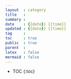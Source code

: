 ```yaml
---
layout  : category
title   : 
summary : 
date    : {{date}} {{time}}
updated : {{date}} {{time}}
tag     : 
toc     : true
public  : true
parent  : 
latex   : false
mermaid : false
---
```

* TOC
{:toc}
